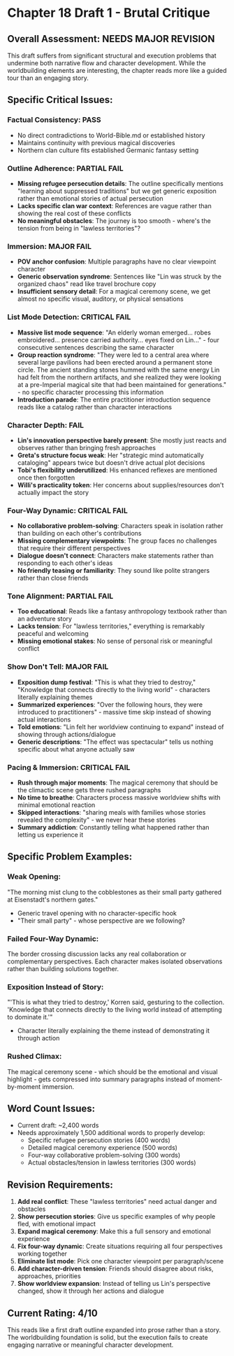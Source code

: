 # Chapter 18 Draft 1 - Brutal Critique

## Overall Assessment: NEEDS MAJOR REVISION

This draft suffers from significant structural and execution problems that undermine both narrative flow and character development. While the worldbuilding elements are interesting, the chapter reads more like a guided tour than an engaging story.

## Specific Critical Issues:

### Factual Consistency: PASS
- No direct contradictions to World-Bible.md or established history
- Maintains continuity with previous magical discoveries
- Northern clan culture fits established Germanic fantasy setting

### Outline Adherence: PARTIAL FAIL
- **Missing refugee persecution details**: The outline specifically mentions "learning about suppressed traditions" but we get generic exposition rather than emotional stories of actual persecution
- **Lacks specific clan war context**: References are vague rather than showing the real cost of these conflicts
- **No meaningful obstacles**: The journey is too smooth - where's the tension from being in "lawless territories"?

### Immersion: MAJOR FAIL
- **POV anchor confusion**: Multiple paragraphs have no clear viewpoint character
- **Generic observation syndrome**: Sentences like "Lin was struck by the organized chaos" read like travel brochure copy
- **Insufficient sensory detail**: For a magical ceremony scene, we get almost no specific visual, auditory, or physical sensations

### List Mode Detection: CRITICAL FAIL
- **Massive list mode sequence**: "An elderly woman emerged... robes embroidered... presence carried authority... eyes fixed on Lin..." - four consecutive sentences describing the same character
- **Group reaction syndrome**: "They were led to a central area where several large pavilions had been erected around a permanent stone circle. The ancient standing stones hummed with the same energy Lin had felt from the northern artifacts, and she realized they were looking at a pre-Imperial magical site that had been maintained for generations." - no specific character processing this information
- **Introduction parade**: The entire practitioner introduction sequence reads like a catalog rather than character interactions

### Character Depth: FAIL
- **Lin's innovation perspective barely present**: She mostly just reacts and observes rather than bringing fresh approaches
- **Greta's structure focus weak**: Her "strategic mind automatically cataloging" appears twice but doesn't drive actual plot decisions
- **Tobi's flexibility underutilized**: His enhanced reflexes are mentioned once then forgotten
- **Willi's practicality token**: Her concerns about supplies/resources don't actually impact the story

### Four-Way Dynamic: CRITICAL FAIL
- **No collaborative problem-solving**: Characters speak in isolation rather than building on each other's contributions
- **Missing complementary viewpoints**: The group faces no challenges that require their different perspectives
- **Dialogue doesn't connect**: Characters make statements rather than responding to each other's ideas
- **No friendly teasing or familiarity**: They sound like polite strangers rather than close friends

### Tone Alignment: PARTIAL FAIL
- **Too educational**: Reads like a fantasy anthropology textbook rather than an adventure story
- **Lacks tension**: For "lawless territories," everything is remarkably peaceful and welcoming
- **Missing emotional stakes**: No sense of personal risk or meaningful conflict

### Show Don't Tell: MAJOR FAIL
- **Exposition dump festival**: "This is what they tried to destroy," "Knowledge that connects directly to the living world" - characters literally explaining themes
- **Summarized experiences**: "Over the following hours, they were introduced to practitioners" - massive time skip instead of showing actual interactions
- **Told emotions**: "Lin felt her worldview continuing to expand" instead of showing through actions/dialogue
- **Generic descriptions**: "The effect was spectacular" tells us nothing specific about what anyone actually saw

### Pacing & Immersion: CRITICAL FAIL
- **Rush through major moments**: The magical ceremony that should be the climactic scene gets three rushed paragraphs
- **No time to breathe**: Characters process massive worldview shifts with minimal emotional reaction
- **Skipped interactions**: "sharing meals with families whose stories revealed the complexity" - we never hear these stories
- **Summary addiction**: Constantly telling what happened rather than letting us experience it

## Specific Problem Examples:

### Weak Opening:
"The morning mist clung to the cobblestones as their small party gathered at Eisenstadt's northern gates."
- Generic travel opening with no character-specific hook
- "Their small party" - whose perspective are we following?

### Failed Four-Way Dynamic:
The border crossing discussion lacks any real collaboration or complementary perspectives. Each character makes isolated observations rather than building solutions together.

### Exposition Instead of Story:
"'This is what they tried to destroy,' Korren said, gesturing to the collection. 'Knowledge that connects directly to the living world instead of attempting to dominate it.'"
- Character literally explaining the theme instead of demonstrating it through action

### Rushed Climax:
The magical ceremony scene - which should be the emotional and visual highlight - gets compressed into summary paragraphs instead of moment-by-moment immersion.

## Word Count Issues:
- Current draft: ~2,400 words
- Needs approximately 1,500 additional words to properly develop:
  - Specific refugee persecution stories (400 words)
  - Detailed magical ceremony experience (500 words)
  - Four-way collaborative problem-solving (300 words)
  - Actual obstacles/tension in lawless territories (300 words)

## Revision Requirements:
1. **Add real conflict**: These "lawless territories" need actual danger and obstacles
2. **Show persecution stories**: Give us specific examples of why people fled, with emotional impact
3. **Expand magical ceremony**: Make this a full sensory and emotional experience
4. **Fix four-way dynamic**: Create situations requiring all four perspectives working together
5. **Eliminate list mode**: Pick one character viewpoint per paragraph/scene
6. **Add character-driven tension**: Friends should disagree about risks, approaches, priorities
7. **Show worldview expansion**: Instead of telling us Lin's perspective changed, show it through her actions and dialogue

## Current Rating: 4/10
This reads like a first draft outline expanded into prose rather than a story. The worldbuilding foundation is solid, but the execution fails to create engaging narrative or meaningful character development.
